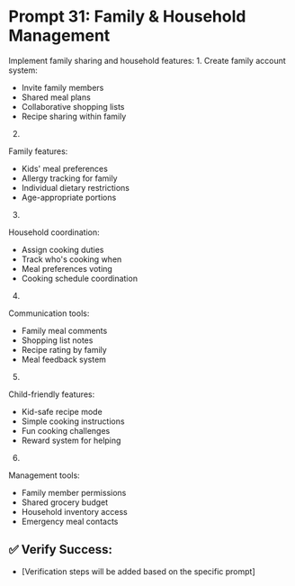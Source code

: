 # Prompt 31: Family & Household Management

Implement family sharing and household features:
1.
Create family account system:
 - Invite family members
 - Shared meal plans
 - Collaborative shopping lists
 - Recipe sharing within family
2.
Family features:
 - Kids' meal preferences
 - Allergy tracking for family
 - Individual dietary restrictions
 - Age-appropriate portions
3.
Household coordination:
 - Assign cooking duties
 - Track who's cooking when
 - Meal preferences voting
 - Cooking schedule coordination
4.
Communication tools:
 - Family meal comments
 - Shopping list notes
 - Recipe rating by family
 - Meal feedback system
5.
Child-friendly features:
 - Kid-safe recipe mode
 - Simple cooking instructions
 - Fun cooking challenges
 - Reward system for helping
6.
Management tools:
 - Family member permissions
 - Shared grocery budget
 - Household inventory access
 - Emergency meal contacts

## ✅ Verify Success:
- [Verification steps will be added based on the specific prompt]
